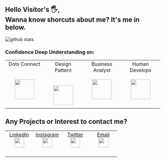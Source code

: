 ## Hello Visitor's 🖐, <br>Wanna know shorcuts about me? It's me in below.

![github stats](https://github-readme-stats.vercel.app/api?username=farridkun&show_icons=true)

### Confidence Deep Understanding on:  
<table>
  <tbody>
    <tr valign="top">
      <td width="25%" align="center" style="padding-bottom: 30px">
        <span>Dots Connect</span><br><br><br>
        <img height="64px" src="https://www.flaticon.com/svg/static/icons/svg/3659/3659695.svg">
      </td>
      <td width="25%" align="center">
        <span>Design Pattern</span><br><br><br>
        <img height="64px" src="https://www.flaticon.com/svg/static/icons/svg/3658/3658813.svg">
      </td>
      <td width="25%" align="center">
        <span>Business Analyst</span><br><br> 
        <img height="64px" src="https://www.flaticon.com/svg/static/icons/svg/3658/3658797.svg">
      </td>
      <td width="25%" align="center">
        <span>Human Develops</span><br><br> 
        <img height="64px" src="https://www.flaticon.com/svg/static/icons/svg/3658/3658828.svg">
      </td>
    </tr>
  </tbody>
</table>

## Any Projects or Interest to contact me?
<table>
  <tbody>
    <tr valign="top">
      <td width="25%" align="center" style="padding-bottom: 30px">
        <span><a target="_blank" href="https://linkedin.com/in/farridkun">LinkedIn</a></span><br> 
        <img height="32px" src="https://www.flaticon.com/svg/static/icons/svg/2111/2111368.svg">
      </td>
      <td width="25%" align="center">
        <span><a target="_blank" href="https://instagram.com/farrid_jr">Instagram</a></span><br>
        <img height="32px" src="https://www.flaticon.com/svg/static/icons/svg/2111/2111336.svg">
      </td>
      <td width="25%" align="center">
        <span><a target="_blank" href="https://twitter.com/kuntoro_farrid">Twitter</a></span><br> 
        <img height="32px" src="https://www.flaticon.com/svg/static/icons/svg/2111/2111580.svg">
      </td>
      <td width="25%" align="center">
        <span><a target="_blank" href="mailto:farridguntoro@gmail.com">Email</a></span><br>
        <img height="32px" src="https://www.flaticon.com/svg/static/icons/svg/2111/2111387.svg">
      </td>
    </tr>
  </tbody>
</table>

